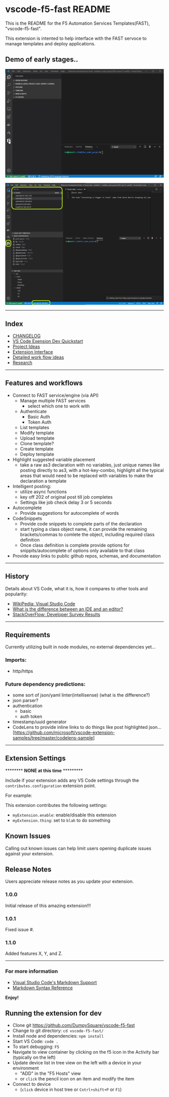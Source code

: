 # vscode-f5-fast README

This is the README for the F5 Automation Services Templates(FAST), "vscode-f5-fast". 

This extension is intented to help interface with the FAST servoce to manage templates and deploy applications.

## Demo of early stages..
![demo1](./README_docs/f5-demo-1_4.27.2020.gif)

![demo2](./README_docs/vscode-fast_demo_01.png)

---

## Index

* [CHANGELOG](CHANGELOG.md)
* [VS Code Exension Dev Quickstart](./README_docs/vsc-extension-quickstart.md)
* [Project Ideas](./README_docs/project_details.md)
* [Extension Interface](./README_docs/extensionInterface.md)
* [Detailed work flow ideas](./README_docs/workflows.md)
* [Research](./README_docs/research.md)

---

## Features and workflows

* Connect to FAST service/engine (via API)
  * Manage multiple FAST services
    * select which one to work with
  * Authenticate
    * Basic Auth
    * Token Auth
  * List templates
  * Modify template
  * Upload template
  * Clone template?
  * Create template
  * Deploy template
* Highlight suggested variable placement
  * take a raw as3 declaration with no variables, just unique names like posting directly to as3, with a hot-key-combo, highlight all the typical areas that would need to be replaced with variables to make the declaration a template
* Intelligent posting:
  * utilize async functions
  * key off 202 of original post till job completes
  * Settings like job check delay 3 or 5 seconds
* Autocomplete
  * Provide suggestions for autocomplete of words
* CodeSnippets
  * Provide code snippets to complete parts of the declaration
  * start typing a class object name, it can provide the remaining brackets/commas to comlete the object, including required class definition
  * Once class definition is complete provide options for snippits/autocomplete of options only available to that class
* Provide easy links to public github repos, schemas, and documentation

---

## History

Details about VS Code, what it is, how it compares to other tools and popularity:

* [WikiPedia: Visual Studio Code](https://en.wikipedia.org/wiki/Visual_Studio_Code)
* [What is the difference between an IDE and an editor?](https://discuss.atom.io/t/what-is-the-difference-between-an-ide-and-an-editor/32629)
* [StackOverFlow: Developer Survey Results](https://insights.stackoverflow.com/survey/2019#development-environments-and-tools)

---

## Requirements

Currently utilizing built in node modules, no external dependencies yet...

### Imports:

* http/https

### Future dependency predictions:
* some sort of json/yaml linter(intellisense) (what is the difference?)
* json parser?
* authentication
  * basic
  * auth token
* timestamp/uuid generator
* CodeLens to provide inline links to do things like post highlighted json...[https://github.com/microsoft/vscode-extension-samples/tree/master/codelens-sample]

---

## Extension Settings

******** **NONE at this time** *********

Include if your extension adds any VS Code settings through the `contributes.configuration` extension point.

For example:

This extension contributes the following settings:

* `myExtension.enable`: enable/disable this extension
* `myExtension.thing`: set to `blah` to do something

## Known Issues

Calling out known issues can help limit users opening duplicate issues against your extension.

## Release Notes

Users appreciate release notes as you update your extension.

### 1.0.0

Initial release of this amazing extension!!!

### 1.0.1

Fixed issue #.

### 1.1.0

Added features X, Y, and Z.

---

### For more information

* [Visual Studio Code's Markdown Support](http://code.visualstudio.com/docs/languages/markdown)
* [Markdown Syntax Reference](https://help.github.com/articles/markdown-basics/)

**Enjoy!**


## Running the extension for dev

- Clone git https://github.com/DumpySquare/vscode-f5-fast
- Change to git directory: `cd vscode-f5-fast/`
- Install node and dependencies: `npm install`
- Start VS Code: `code .`
- To start debugging: `F5`
- Navigate to view container by clicking on the f5 icon in the Activity bar (typically on the left)
- Update device list in tree view on the left with a device in your environment
  - "ADD" in the "F5 Hosts" view
  - or `click` the pencil icon on an item and modify the item
- Connect to device
  - (`click` device in host tree or `Cntrl+shift+P` or `F1`)
